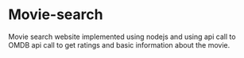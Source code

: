 # Movie-search
Movie search website implemented using nodejs and using api call to OMDB api call to get ratings and basic information about the movie.
